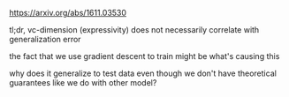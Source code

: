 https://arxiv.org/abs/1611.03530

tl;dr, vc-dimension (expressivity) does not necessarily correlate with generalization error
  
the fact that we use gradient descent to train might be what's causing this
  
why does it generalize to test data even though we don't have theoretical guarantees like we do with other model?
